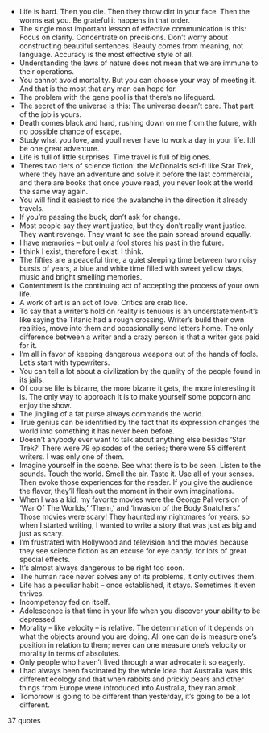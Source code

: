  - Life is hard. Then you die. Then they throw dirt in your face. Then the worms eat you. Be grateful it happens in that order.
 - The single most important lesson of effective communication is this: Focus on clarity. Concentrate on precisions. Don’t worry about constructing beautiful sentences. Beauty comes from meaning, not language. Accuracy is the most effective style of all.
 - Understanding the laws of nature does not mean that we are immune to their operations.
 - You cannot avoid mortality. But you can choose your way of meeting it. And that is the most that any man can hope for.
 - The problem with the gene pool is that there’s no lifeguard.
 - The secret of the universe is this: The universe doesn’t care. That part of the job is yours.
 - Death comes black and hard, rushing down on me from the future, with no possible chance of escape.
 - Study what you love, and youll never have to work a day in your life. Itll be one great adventure.
 - Life is full of little surprises. Time travel is full of big ones.
 - Theres two tiers of science fiction: the McDonalds sci-fi like Star Trek, where they have an adventure and solve it before the last commercial, and there are books that once youve read, you never look at the world the same way again.
 - You will find it easiest to ride the avalanche in the direction it already travels.
 - If you’re passing the buck, don’t ask for change.
 - Most people say they want justice, but they don’t really want justice. They want revenge. They want to see the pain spread around equally.
 - I have memories – but only a fool stores his past in the future.
 - I think I exist, therefore I exist. I think.
 - The fifties are a peaceful time, a quiet sleeping time between two noisy bursts of years, a blue and white time filled with sweet yellow days, music and bright smelling memories.
 - Contentment is the continuing act of accepting the process of your own life.
 - A work of art is an act of love. Critics are crab lice.
 - To say that a writer’s hold on reality is tenuous is an understatement-it’s like saying the Titanic had a rough crossing. Writer’s build their own realities, move into them and occasionally send letters home. The only difference between a writer and a crazy person is that a writer gets paid for it.
 - I’m all in favor of keeping dangerous weapons out of the hands of fools. Let’s start with typewriters.
 - You can tell a lot about a civilization by the quality of the people found in its jails.
 - Of course life is bizarre, the more bizarre it gets, the more interesting it is. The only way to approach it is to make yourself some popcorn and enjoy the show.
 - The jingling of a fat purse always commands the world.
 - True genius can be identified by the fact that its expression changes the world into something it has never been before.
 - Doesn’t anybody ever want to talk about anything else besides ‘Star Trek?’ There were 79 episodes of the series; there were 55 different writers. I was only one of them.
 - Imagine yourself in the scene. See what there is to be seen. Listen to the sounds. Touch the world. Smell the air. Taste it. Use all of your senses. Then evoke those experiences for the reader. If you give the audience the flavor, they’ll flesh out the moment in their own imaginations.
 - When I was a kid, my favorite movies were the George Pal version of ‘War Of The Worlds,’ ‘Them,’ and ‘Invasion of the Body Snatchers.’ Those movies were scary! They haunted my nightmares for years, so when I started writing, I wanted to write a story that was just as big and just as scary.
 - I’m frustrated with Hollywood and television and the movies because they see science fiction as an excuse for eye candy, for lots of great special effects.
 - It’s almost always dangerous to be right too soon.
 - The human race never solves any of its problems, it only outlives them.
 - Life has a peculiar habit – once established, it stays. Sometimes it even thrives.
 - Incompetency fed on itself.
 - Adolescence is that time in your life when you discover your ability to be depressed.
 - Morality – like velocity – is relative. The determination of it depends on what the objects around you are doing. All one can do is measure one’s position in relation to them; never can one measure one’s velocity or morality in terms of absolutes.
 - Only people who haven’t lived through a war advocate it so eagerly.
 - I had always been fascinated by the whole idea that Australia was this different ecology and that when rabbits and prickly pears and other things from Europe were introduced into Australia, they ran amok.
 - Tomorrow is going to be different than yesterday, it’s going to be a lot different.

37 quotes